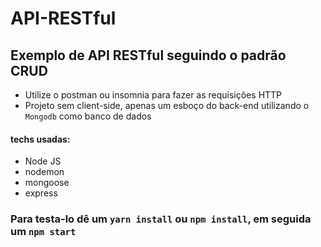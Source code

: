 # API-RESTful
## Exemplo de API RESTful seguindo o padrão CRUD
* Utilize o postman ou insomnia para fazer as requisições HTTP
* Projeto sem client-side, apenas um esboço do back-end utilizando o `Mongodb` como banco de dados

#### techs usadas:
* Node JS
* nodemon
* mongoose
* express

### Para testa-lo dê um `yarn install` ou `npm install`, em seguida um `npm start`
